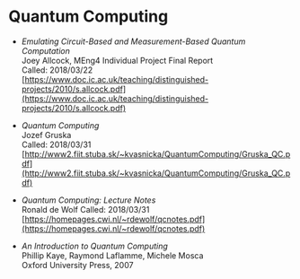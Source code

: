 # Quantum Computing

*   *Emulating Circuit-Based and Measurement-Based Quantum Computation*  
    Joey Allcock, MEng4 Individual Project Final Report  
    Called: 2018/03/22   
    [https://www.doc.ic.ac.uk/teaching/distinguished-projects/2010/s.allcock.pdf](https://www.doc.ic.ac.uk/teaching/distinguished-projects/2010/s.allcock.pdf)

*   *Quantum Computing*  
    Jozef Gruska  
    Called: 2018/03/31  
    [http://www2.fiit.stuba.sk/~kvasnicka/QuantumComputing/Gruska_QC.pdf](http://www2.fiit.stuba.sk/~kvasnicka/QuantumComputing/Gruska_QC.pdf)

*   *Quantum Computing: Lecture Notes*  
    Ronald de Wolf 
    Called: 2018/03/31  
    [https://homepages.cwi.nl/~rdewolf/qcnotes.pdf](https://homepages.cwi.nl/~rdewolf/qcnotes.pdf)

*   *An Introduction to Quantum Computing*  
    Phillip Kaye, Raymond Laflamme, Michele Mosca  
    Oxford University Press, 2007
